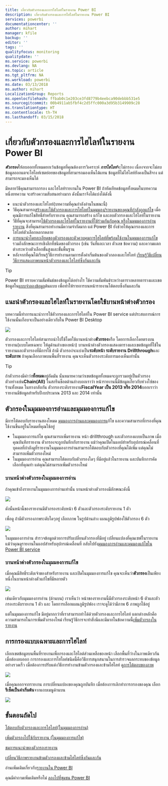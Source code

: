 ```yaml
---
title: เกี่ยวกับตัวกรองและการไฮไลท์ในรายงาน Power BI
description: เกี่ยวกับตัวกรองและการไฮไลท์ในรายงาน Power BI
services: powerbi
documentationcenter: ''
author: mihart
manager: kfile
backup: ''
editor: ''
tags: ''
qualityfocus: monitoring
qualitydate: ''
ms.service: powerbi
ms.devlang: NA
ms.topic: article
ms.tgt_pltfrm: NA
ms.workload: powerbi
ms.date: 03/13/2018
ms.author: mihart
LocalizationGroup: Reports
ms.openlocfilehash: ffbab0c1e203ce3fd8779b4eebca90debbb531e5
ms.sourcegitcommit: 00b4911ab5fbf4c2d5ffc000a3d95b3149909c28
ms.translationtype: HT
ms.contentlocale: th-TH
ms.lasthandoff: 03/15/2018
---
```

# <a name="about-filters-and-highlighting-in-power-bi-reports"></a>เกี่ยวกับตัวกรองและการไฮไลท์ในรายงาน Power BI
***ตัวกรอง***ให้ลบออกทั้งหมดยกเว้นข้อมูลที่คุณต้องการวิเคราะห์  ***การไฮไลท์***จะไม่กรอง เนื่องจากจะไม่ลบข้อมูลออกแตจะไฮไลท์เซตย่อยของข้อมูลที่สามารถมองเห็นได้แทน ข้อมูลที่ไม่ไฮไลท์ยังคงเป็นสีจาง แต่สามารถจะมองเห็นได้

มีหลายวิธีคุณสามารถกรอง และไฮไลท์รายงานใน Power BI ถ้ายัดเยียดข้อมูลทั้งหมดในบทความหนึ่งยทความ จะสร้างความสับสนอย่างมาก ดังนั้นเราจึงได้แบ่งได้ดังนี้

* แนะนำตัวกรองและไฮไลท์(บทความที่คุณกำลังอ่านในขณะนี้)
* วิธีคุณสามารถ[สร้างและใช้ตัวกรองและการไฮไลท์ในมุมมอง/รายงานของคุณทีกำลังถูกแก้ไข](power-bi-report-add-filter.md) เมื่อคุณมีการแก้ไขสิทธิ์สำหรับรายงาน คุณสามารถสร้าง แก้ไข และลบตัวกรองและไฮไลท์ในรายงาน
* วิธีที่คุณจะสามารถ[ใช้ตัวกรองและไฮไลท์ในรายงานที่ใช้ร่วมกันกับคุณ หรือในมุมมองการอ่านรายงาน](service-reading-view-and-editing-view.md) สิ่งที่คุณสามารถทำงานมีความจำกัดมาก แต่ Power BI ยังช่วยให้คุณกรองและการไฮไลท์ตัวเลือกหลากหลาย  
* [การแนะนำโดยละเอียดของตัวกรองและตัวควบคุมการไฮไลท์ที่พร้อมใช้งานในมุมมองการแก้ไข ](power-bi-how-to-report-filter.md)รวมถึงลักษณะการเชิงลึกที่ชนิดของตัวกรอง (เช่น วันที่และเวลา ตัวเลข ข้อความ) และความแตกต่างระหว่างตัวเลือกขั้นสูงและขั้นพื้นฐาน
* หลังจากที่คุณได้เรียนรู้วิธีการทำงานตามการตั้งค่าเริ่มต้นของตัวกลองและไฮไลท์ [เรียนรู้วิธีเปลี่ยนวิธีการแสดงภาพบนหน้าตัวกรองและไฮไลท์ซึ่งกันและกัน](service-reports-visual-interactions.md)

> [!TIP]
> Power BI ทราบความสัมพันธ์ของข้อมูลได้อย่างไร  ใช้ความสัมพันธ์ระหว่างตารางหลายตารางและเขตข้อมูลใน[แบบจำลองข้อมูล](https://support.office.com/article/Create-a-Data-Model-in-Excel-87e7a54c-87dc-488e-9410-5c75dbcb0f7b?ui=en-US&rs=en-US&ad=US)ต้นแบบ เพื่อทำให้รายการบนหน้ารายงานโต้ตอบซึ่งกันและกัน
> 
> 

## <a name="introduction-to-filters-and-highlighting-in-reports-using-the-filters-pane"></a>แนะนำตัวกรองและไฮไลท์ในรายงานโดยใช้บานหน้าต่างตัวกรอง
 บทความนี้ทำการแนะนำการใช้ตัวกรองและการไฮไลท์ใน Power BI service  แต่ประสบการณ์การใช้งานนั้นเกือบจะเป็นอย่างเดียวกับใน Power BI Desktop  

![](media/power-bi-reports-filters-and-highlighting/power-bi-add-filter-reading-view.png)

ตัวกรองและการไฮไลท์สามารถนำไปใช้โดยใช้บานหน้าต่าง**ตัวกรอง**หรือ โดยการเลือกโดยตรงบนรายงาน(แบบโดยเฉพาะ ให้ดูด้านล่างของหน้า) บานหน้าต่างตัวกรองแสดงตารางและเขตข้อมูลที่ใช้ในรายงานและตัวกรองที่มีการใช้ ถ้ามี ตัวกรอง่จะแบ่งเป็น**ระดับหน้า** **ระดับรายงาน** **Drillthrough**และ**ระดับภาพ**  ถ้าคุณเลือกภาพบนพื้นที่รายงาน คุณจะเห็นตัวกรองระดับการมองเห็นเท่านั้น

> [!TIP]
> ถ้าตัวกรองมีคำว่า**ทั้งหมด**อยู่ถัดมัน นั่นหมายความว่าเขตข้อมูลทั้งหมดจะถูกรวมอยู่เป็นตัวกรอง  ตัวอย่างเช่น**Chain(All)** ในสกรีนช็อตด้านล่างบอกเราว่า หน้ารายงานนี้มีข้อมูลเกี่ยวกับห่วงโซ่ของร้านทั้งหมด  ในทางกลับกัน ตัวกรองระดับรายงาน**FiscalYear เป็น 2013 หรือ 2014**บอกเราว่า รายงานมีข้อมูลสำหรับปีงบประมาณ 2013 และ 2014 เท่านั้น
> 
> 

## <a name="filters-in-reading-view-versus-editing-view"></a>ตัวกรองในมุมมองการอ่านและมุมมองการแก้ไข
มีการโต้ตอบกับรายงานสองโหมด [มุมมองการอ่านและมุมมองการแ](service-reading-view-and-editing-view.md)ก้ไข  และความสามารถที่กรองที่คุณใช้งานขึ้นอยู่ในโหมดที่คุณใช้อยู่

* ในมุมมองการแก้ไข คุณสามารถเพิ่มรายงาน หน้า drillthrough และตัวกรองแบบเป็นภาพ เมื่อคุณบันทึกรายงาน ตัวกรองจะถูกบันทึกกับรายงาน แม้ว่าคุณเปิดในแอปสำหรับอุปกรณ์เคลื่อนที่ บุคคลที่กำลังดูที่รายงานในมุมมองการอ่านสามารถโต้ตอบกับตัวกรองที่คุณได้เพิ่ม แต่คุณไม่สามารถเพิ่มตัวกรองใหม่
* ในมุมมองการอ่าน คุณสามารถโต้ตอบกับตัวกรองใดๆ ที่มีอยู่แล้วในรายงาน และบันทึกการคัดเลือกที่คุณทำ  แต่คุณไม่สามารถเพิ่มตัวกรองใหม่

### <a name="the-filters-pane-in-reading-view"></a>บานหน้าต่างตัวกรองในมุมมองการอ่าน
ถ้าคุณเข้าถึงรายงานในมุมมองการอ่านเท่านั้น บานหน้าต่างตัวกรองมีลักษณะดังนี้

![](media/power-bi-reports-filters-and-highlighting/power-bi-filter-reading-view.png)

ดังนั้นหน้านี้ของรายงานมีตัวกรองระดับหน้า 6 ตัวและตัวกรองระดับรายงาน 1 ตัว

เพื่อดู ถ้ามีตัวกรองภาพระดับใดๆอยู่ เลือกภาพ ในรูปด้านล่าง แผนภูมิรูปฟองใช้ตัวกรอง 6 ตัว

![](media/power-bi-reports-filters-and-highlighting/power-bi-filter-visual-level.png)

ในมุมมองการอ่าน สำรวจข้อมูลด้วยการปรับเปลี่ยนตัวกรองที่มีอยู่ เปลี่ยนแปลงที่คุณเซฟในรายงาน แม้ว่าคุณดูรายงานในแอปสำหรับอุปกรณ์เคลื่อนที่ กลับไปยัง[มุมมองการอ่านและมุมมองแก้ไขใน Power BI service](service-reading-view-and-editing-view.md)

### <a name="the-filters-pane-in-editing-view"></a>บานหน้าต่างตัวกรองในมุมมองการแก้ไข
เมื่อคุณมีสิทธิ์ระดับเจ้าของสำหรับรายงาน และเปิดในมุมมองการแก้ไข คุณจะเห็นว่า**ตัวกรอง**เป็นเพียงหนึ่งในบานหน้าต่างตัวแก้ไขที่มีหลายตัว

![](media/power-bi-reports-filters-and-highlighting/power-bi-add-filter-editing-view.png)

เช่นเดียวกับมุมมองการอ่าน (ด้านบน) เราเห็นว่า หน้าของรายงานนี้มีตัวกรองระดับหน้า 6 ตัวและตัวกรองระดับรายงาน 1 ตัว และ โดยการเลือกแผนภูมิรูปฟอง เราจะดูได้ว่ามีภาพ 6 ภาพถูกใช้อยู่

แต่ในมุมมองการแก้ไข มีอยู่มากกว่าที่เราสามารถทำได้ด้วยตัวกรองและการไฮไลท์ แตกต่างหลักคือความสามารถในการเพิ่มตัวกรองใหม่ เรียนรู้วิธีการจะทำสิ่งนีและมีมากในข้อความนี้[เพิ่มตัวกรองในรายงาน](power-bi-report-add-filter.md)

## <a name="ad-hoc-filtering-and-highlighting"></a>การกรองแบบเฉพาะและการไฮไลท์
เลือกเขตข้อมูลบนพื้นที่รายงานเพื่อกรองและไฮไลต์ส่วนเหลือของหน้า เลือกพื้นที่ว่างในภาพเดียวกันเมื่อต้องลบออก การกรองและการไฮไลท์ชนิดนี้คือวิธีการสนุกสนานในการสำรวจผลกระทบของข้อมูลอย่างรวดเร็ว เมื่อต้องการปรับแต่งวิธีการทำงานข้ามตัวกรองและข้ามไฮไลท์ ดู[การโต้ตอบของภาพ](service-reports-visual-interactions.md)

![](media/power-bi-reports-filters-and-highlighting/power-bi-adhoc-filter.gif)

เมื่อคุณออกจากรายงาน การเปลี่ยนแปลงของคุณถูกบันทึก เมื่อต้องการเลิกทำการกรองของคุณ เลือก**รีเซ็ตเป็นค่าเริ่มต้น**จากแถบเมนูด้านบน

![](media/power-bi-reports-filters-and-highlighting/power-bi-reset-to-default.png)

## <a name="next-steps"></a>ขั้นตอนถัดไป
[โต้ตอบกับตัวกรองและการไฮไลท์(ในมุมมองการอ่าน)](service-reading-view-and-editing-view.md)

[เพิ่มตัวกรองไปใช้กับรายงาน (ในมุมมองการแก้ไข)](power-bi-report-add-filter.md)

[ชมการแนะนำของตัวกรองรายงาน](power-bi-how-to-report-filter.md)

[เปลี่ยนวิธีภาพรายงานข้ามตัวกรองและข้ามไฮไลท์ซึ่งกันและกัน](service-reports-visual-interactions.md)

อ่านเพิ่มเติมเกี่ยวกับ[รายงานใน Power BI](service-reports.md)

คุณมีคำถามเพิ่มเติมหรือไม่ [ลองไปที่ชุมชน Power BI](http://community.powerbi.com/)

